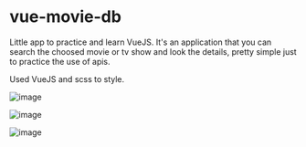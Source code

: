 # vue-movie-db

Little app to practice and learn VueJS.
It's an application that you can search the choosed movie or tv show and look the details, pretty simple just to practice the use of apis.

Used VueJS and scss to style.

![image](https://user-images.githubusercontent.com/80499561/198856479-3d605ac2-12f1-4b4f-811a-37be6ff1b700.png)

![image](https://user-images.githubusercontent.com/80499561/198856653-247dda27-3deb-4847-b805-7e9b5b397065.png)

![image](https://user-images.githubusercontent.com/80499561/198856659-6f941eb9-8094-4079-9243-47882a7dcf6e.png)
